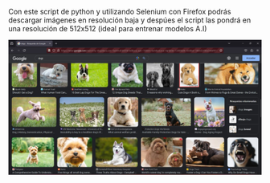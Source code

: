 Con este script de python y utilizando Selenium con Firefox podrás descargar imágenes en resolución baja y despúes el script las pondrá en una resolución de 512x512 (ideal para entrenar modelos A.I)

![](https://github.com/davidruizduarte/SeleniumResizerFirefox/blob/main/resizer%20512x512.jpg) 



